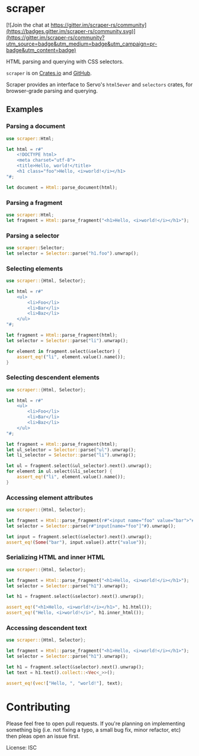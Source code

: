 # scraper

[![Join the chat at https://gitter.im/scraper-rs/community](https://badges.gitter.im/scraper-rs/community.svg)](https://gitter.im/scraper-rs/community?utm_source=badge&utm_medium=badge&utm_campaign=pr-badge&utm_content=badge)

HTML parsing and querying with CSS selectors.

`scraper` is on [Crates.io][crate] and [GitHub][github].

[crate]: https://crates.io/crates/scraper
[github]: https://github.com/programble/scraper

Scraper provides an interface to Servo's `html5ever` and `selectors` crates, for browser-grade
parsing and querying.

## Examples

### Parsing a document

```rust
use scraper::Html;

let html = r#"
    <!DOCTYPE html>
    <meta charset="utf-8">
    <title>Hello, world!</title>
    <h1 class="foo">Hello, <i>world!</i></h1>
"#;

let document = Html::parse_document(html);
```

### Parsing a fragment

```rust
use scraper::Html;
let fragment = Html::parse_fragment("<h1>Hello, <i>world!</i></h1>");
```

### Parsing a selector

```rust
use scraper::Selector;
let selector = Selector::parse("h1.foo").unwrap();
```

### Selecting elements

```rust
use scraper::{Html, Selector};

let html = r#"
    <ul>
        <li>Foo</li>
        <li>Bar</li>
        <li>Baz</li>
    </ul>
"#;

let fragment = Html::parse_fragment(html);
let selector = Selector::parse("li").unwrap();

for element in fragment.select(&selector) {
    assert_eq!("li", element.value().name());
}
```

### Selecting descendent elements

```rust
use scraper::{Html, Selector};

let html = r#"
    <ul>
        <li>Foo</li>
        <li>Bar</li>
        <li>Baz</li>
    </ul>
"#;

let fragment = Html::parse_fragment(html);
let ul_selector = Selector::parse("ul").unwrap();
let li_selector = Selector::parse("li").unwrap();

let ul = fragment.select(&ul_selector).next().unwrap();
for element in ul.select(&li_selector) {
    assert_eq!("li", element.value().name());
}
```

### Accessing element attributes

```rust
use scraper::{Html, Selector};

let fragment = Html::parse_fragment(r#"<input name="foo" value="bar">"#);
let selector = Selector::parse(r#"input[name="foo"]"#).unwrap();

let input = fragment.select(&selector).next().unwrap();
assert_eq!(Some("bar"), input.value().attr("value"));
```

### Serializing HTML and inner HTML

```rust
use scraper::{Html, Selector};

let fragment = Html::parse_fragment("<h1>Hello, <i>world!</i></h1>");
let selector = Selector::parse("h1").unwrap();

let h1 = fragment.select(&selector).next().unwrap();

assert_eq!("<h1>Hello, <i>world!</i></h1>", h1.html());
assert_eq!("Hello, <i>world!</i>", h1.inner_html());
```

### Accessing descendent text

```rust
use scraper::{Html, Selector};

let fragment = Html::parse_fragment("<h1>Hello, <i>world!</i></h1>");
let selector = Selector::parse("h1").unwrap();

let h1 = fragment.select(&selector).next().unwrap();
let text = h1.text().collect::<Vec<_>>();

assert_eq!(vec!["Hello, ", "world!"], text);
```

# Contributing

Please feel free to open pull requests. If you're planning on implementing
something big (i.e. not fixing a typo, a small bug fix, minor refactor, etc)
then pleas open an issue first.

License: ISC
